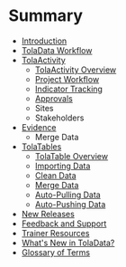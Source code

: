 # Summary

* [Introduction](README.md)
* [TolaData Workflow](workflow.md)
* [TolaActivity](tolaactivity.md)
   * [TolaActivity Overview](tola_activity_overview.md)
   * [Project Workflow](project_workflow.md)
   * [Indicator Tracking](indicator_tracking.md)
   * [Approvals](approvals.md)
   * Sites
   * Stakeholders
* [Evidence](evidence.md)
   * Merge Data
* [TolaTables](tolatables.md)
   * [TolaTable Overview](tola_table_overview.md)
   * [Importing Data](tolatables_importing.md)
   * [Clean Data](clean_data.md)
   * [Merge Data](merge_data.md)
   * [Auto-Pulling Data](auto-pulling_data.md)
   * [Auto-Pushing Data](auto-pushing_data.md)
* [New Releases](new_releases.md)
* [Feedback and Support](support_and_feedback.md)
* [Trainer Resources](other_resources.md)
* [What's New in TolaData?](whats_new_in_toladata.md)
* [Glossary of Terms](glossary.md)

